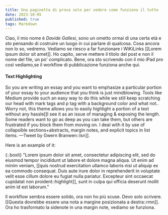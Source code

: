 ```yaml
---
title: Una paginetta di prova solo per vedere come funziona il tutto
date: 2023-10-05
published: true
tags: Markdown 
---
```


Ciao, il mio nome è *Davide Gallesi*, sono un ometto ormai di una certa età e sto pensando di costruire un luogo in cui parlare di qualcosa.
Cosa ancora non lo so, vedremo. Vediamo se riesco a far funzionare i WiKiLinks [[Lorem ipsum dolor sit amet]]. Ho capito, serve mettere il titolo del post e non il nome del file, un po' complicato.
Bene, ora sto scrivendo con il mio iPad pro così vediamo,se il workflow di pubblicazione funziona anche qui.

#### Text Highlighting

So you are writing an essay and you want to emphasize a particular portion of your essay to your audience that you think is just mindblowing. Tools like Medium provide such an easy way to do this while we still keep scratching our head with mark tags and p tag with a background color and what not.. Worry not, this theme allows you to easily highlight a portion of a text without any hassle[[I see it as an issue of managing & exposing the length. Some readers want to go as deep as you can take them, but others are frustrated if you block them from moving on. I deal with it by use of collapsible sections+abstracts, margin notes, and explicit topics in list items.
—Tweet by Gwern Branwen::lsn]].

Here is an example of it:

{:.boxit}
"Lorem ipsum dolor sit amet, consectetur adipiscing elit, sed do eiusmod tempor incididunt ut labore et dolore magna aliqua. Ut enim ad minim veniam, [[quis nostrud exercitation ullamco laboris nisi ut aliquip ex ea commodo consequat. Duis aute irure dolor in reprehenderit in voluptate velit esse cillum dolore eu fugiat nulla pariatur. Excepteur sint occaecat cupidatat non proident::highlight]], sunt in culpa qui officia deserunt mollit anim id est laborum."

Il workflow sembra essere solido, ora non ho piú scuse. Devo solo scrivere. [[Questa dovrebbe essere una nota a margine posizionata a destra::rmn]]. Ora ho trasformato la sidenote in una margin note, vediamo se funziona.
